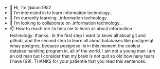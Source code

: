 - 👋 Hi, I’m @domi1952
- 👀 I’m interested in  to learn information technology..
- 🌱 I’m currently learning ..information technology.
- 💞️ I’m looking to collaborate on .information technology..
- 📫 How to reach me .to help me to learn all about information technology: thanks..
In the first step I want to know all about git and github, and the second step to learn all about batabases 
 like postgresql whay postgres, because postgresql is in this moment the coolest databae handling program in,
 all of the world. I am not a young man i am an old man but I consider that my brain is not quit so old
 how nany tears I have (69). THANKS for your patientie that you read this sentences.
<!---
domi1952/domi1952 is a ✨ special ✨ repository because its `README.md` (this file) appears on your GitHub profile.
You can click the Preview link to take a look at your changes.
--->
